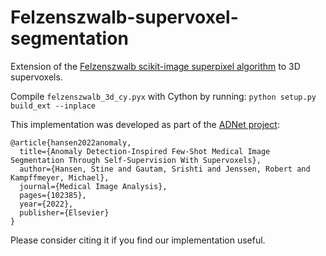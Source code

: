# Felzenszwalb-supervoxel-segmentation
Extension of the [Felzenszwalb scikit-image superpixel algorithm](https://scikit-image.org/docs/stable/api/skimage.segmentation.html#skimage.segmentation.felzenszwalb) to 3D supervoxels.


Compile `felzenszwalb_3d_cy.pyx` with Cython by running: `python setup.py build_ext --inplace` 



This implementation was developed as part of the [ADNet project](https://github.com/sha168/ADNet/blob/main/README.md):
```
@article{hansen2022anomaly,
  title={Anomaly Detection-Inspired Few-Shot Medical Image Segmentation Through Self-Supervision With Supervoxels},
  author={Hansen, Stine and Gautam, Srishti and Jenssen, Robert and Kampffmeyer, Michael},
  journal={Medical Image Analysis},
  pages={102385},
  year={2022},
  publisher={Elsevier}
}
```
Please consider citing it if you find our implementation useful.
